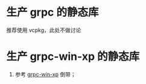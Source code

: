 
# 生产 grpc 的静态库

推荐使用 vcpkg，此处不做讨论

# 生产 grpc-win-xp 的静态库

1. 参考 [grpc-win-xp][1] 倒带；


[1]:https://github.com/gavxin/grpc-win-xp
